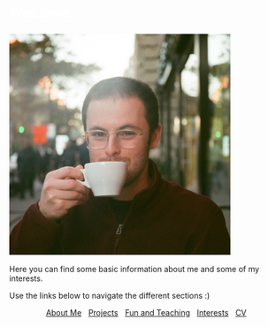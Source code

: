 <style>
body {
  background-image: url('/pictures/dict_background_us.png');
  background-size: 1000px;
}
</style>

<p style="color: white; font-size: 24px;">
    <strong>Welcome</strong>
</p>

<img src="/pictures/good_small.jpg" width="400" />

<p style="color: white;">

Here you can find some basic information about me and some of my interests.

Use the links below to navigate the different sections :)
</p>

<p align="center" style="color: white;">
  <a href="http://arielslepyan.me/Aboutme">About Me</a> |         
  <a href="http://arielslepyan.me/Projects">Projects</a> |
  <a href="http://arielslepyan.me/Fun">Fun and Teaching</a> |
  <a href="http://arielslepyan.me/Interests">Interests</a> |
  <a href="http://arielslepyan.me/CV">CV</a> |
</p>




